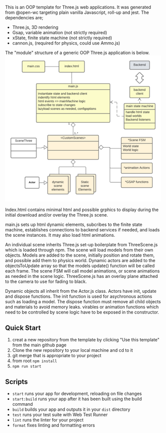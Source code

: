 This is an OOP template for Three.js web applications. It was generated from @open-wc targeting plain vanilla Javascript, roll-up and jest. The dependencies are;

- Three.js, 3D rendering
- Gsap, variable animation (not strictly required)
- xState, finite state machine (not strictly required)
- cannon.js, (required for physics, could use Ammo.js)

The "module" structure of a generic OOP Three.js application is below.
![This is an image](/designGraphics/simpleVR2.png)

Index.html contains minimal html and possible grphics to display during the initial download and/or overlay the Three.js scene.

main.js sets up html dynamic elements, subcribes to the finite state machine, establishes connections to backend services if needed, and loads the scene instances. It may also load html animations.

An individual scene inherits Three.js set-up boilerplate from ThreeScene.js which is loaded through npm. The scene will load models from their own objects. Models are added to the scene, initially position and rotate them, and possible add them to physics world. Dynamic actors are added to the objectsToUpdate array so that the models update() function will be called each frame. The scene FSM will call model animations, or scene animations as needed in the scene logic. ThreeScene.js has an overlay plane attached to the camera to use for fading to black.

Dynamic objects all inherit from the Actor.js class. Actors have init, update and dispose functions. The init function is used for asychronous actions such as loading a model. The dispose function must remove all child objects and materials to avoid memory leaks. virables or animation functions which need to be controlled by scene logic have to be exposed in the constructor.

## Quick Start

1. creat a new repository from the template by clicking "Use this template" from the main github page
2. Clone the new repository to your local machine and cd to it
3. git merge <branch> that is appropriate to your project
4. from root `npm install`
5. `npm run start`

## Scripts

- `start` runs your app for development, reloading on file changes
- `start:build` runs your app after it has been built using the build command
- `build` builds your app and outputs it in your `dist` directory
- `test` runs your test suite with Web Test Runner
- `lint` runs the linter for your project
- `format` fixes linting and formatting errors
